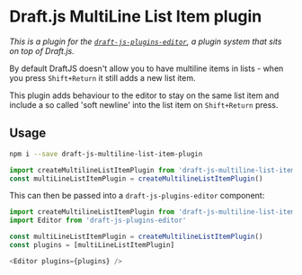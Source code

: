 # Draft.js MultiLine List Item plugin

*This is a plugin for the [`draft-js-plugins-editor`](https://www.draft-js-plugins.com/), a plugin system that sits on top of Draft.js.*

By default DraftJS doesn't allow you to have multiline items in lists - when you press `Shift+Return` it still adds a new list item.

This plugin adds behaviour to the editor to stay on the same list item and include a so called 'soft newline' into the list item on `Shift+Return` press.

## Usage
```sh
npm i --save draft-js-multiline-list-item-plugin
```

```js
import createMultilineListItemPlugin from 'draft-js-multiline-list-item-plugin'
const multiLineListItemPlugin = createMultilineListItemPlugin()
```

This can then be passed into a `draft-js-plugins-editor` component:

```js
import createMultilineListItemPlugin from 'draft-js-multiline-list-item-plugin'
import Editor from 'draft-js-plugins-editor'

const multiLineListItemPlugin = createMultilineListItemPlugin()
const plugins = [multiLineListItemPlugin]

<Editor plugins={plugins} />
```